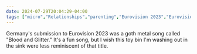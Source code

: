 ```yaml
---
date: 2024-07-29T20:04:29-04:00
tags: ["micro","Relationships","parenting","Eurovision 2023","Eurovision","Blood and Glitter"]
---
```

Germany's submission to Eurovision 2023 was a goth metal song called "Blood and Glitter." It's a fun song, but I wish this toy bin I'm washing out in the sink were less reminiscent of that title.